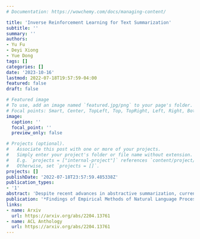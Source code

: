 ```yaml
---
# Documentation: https://wowchemy.com/docs/managing-content/

title: 'Inverse Reinforcement Learning for Text Summarization'
subtitle: ''
summary: ''
authors:
- Yu Fu
- Deyi Xiong
- Yue Dong
tags: []
categories: []
date: '2023-10-16'
lastmod: 2022-07-18T19:57:59-04:00
featured: false
draft: false

# Featured image
# To use, add an image named `featured.jpg/png` to your page's folder.
# Focal points: Smart, Center, TopLeft, Top, TopRight, Left, Right, BottomLeft, Bottom, BottomRight.
image:
  caption: ''
  focal_point: ''
  preview_only: false

# Projects (optional).
#   Associate this post with one or more of your projects.
#   Simply enter your project's folder or file name without extension.
#   E.g. `projects = ["internal-project"]` references `content/project/deep-learning/index.md`.
#   Otherwise, set `projects = []`.
projects: []
publishDate: '2022-07-18T23:57:59.485338Z'
publication_types:
- '1'
abstract: 'Despite recent advances in abstractive summarization, current summarization systems still suffer from content hallucinations where models generate text that is either irrelevant or contradictory to the source document. However, prior work has been predicated on the assumption that any generated facts not appearing explicitly in the source are undesired hallucinations. Methods have been proposed to address this scenario by ultimately improving faithfulness to the source document, but in reality, there is a large portion of entities in the gold reference targets that are not directly in the source. In this work, we show that these entities are not aberrations, but they instead require utilizing external world knowledge to infer reasoning paths from entities in the source. We show that by utilizing an external knowledge base, we can improve the faithfulness of summaries without simply making them more extractive, and additionally, we show that external knowledge bases linked from the source can benefit the factuality of generated summaries.'
publication: '*Findings of Empirical Methods of Natural Language Processing (Findings of EMNLP)*'
links:
- name: Arxiv
  url: https://arxiv.org/abs/2204.13761
- name: ACL Anthology
  url: https://arxiv.org/abs/2204.13761
---
```

